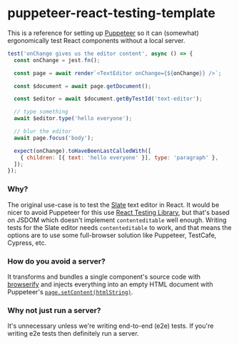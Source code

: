 # puppeteer-react-testing-template

This is a reference for setting up [Puppeteer](https://github.com/puppeteer/puppeteer) so it can (somewhat) ergonomically test React components without a local server.

```js
test('onChange gives us the editor content', async () => {
  const onChange = jest.fn();

  const page = await render`<TextEditor onChange={${onChange}} />`;

  const $document = await page.getDocument();

  const $editor = await $document.getByTestId('text-editor');

  // type something
  await $editor.type('hello everyone');

  // blur the editor
  await page.focus('body');

  expect(onChange).toHaveBeenLastCalledWith([
    { children: [{ text: 'hello everyone' }], type: 'paragraph' },
  ]);
});
```

### Why?
The original use-case is to test the [Slate](https://github.com/ianstormtaylor/slate) text editor in React. It would be nicer to avoid Puppeteer for this use [React Testing Library](https://testing-library.com/docs/react-testing-library/intro), but that's based on JSDOM which doesn't implement `contenteditable` well enough. Writing tests for the Slate editor needs `contenteditable` to work, and that means the options are to use some full-browser solution like Puppeteer, TestCafe, Cypress, etc.

### How do you avoid a server?
It transforms and bundles a single component's source code with [browserify](http://browserify.org/) and injects everything into an empty HTML document with Puppeteer's [`page.setContent(htmlString)`](https://github.com/puppeteer/puppeteer/blob/v5.5.0/docs/api.md#pagesetcontenthtml-options).

### Why not just run a server?
It's unnecessary unless we're writing end-to-end (e2e) tests. If you're writing e2e tests then definitely run a server.
